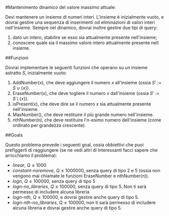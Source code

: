 #Mantenimento dinamico del valore massimo attuale:


Devi mantenere un insieme di numeri interi. L'insieme è inizialmente vuoto,
e dovrai gestire una sequenza di inserimenti od eliminazioni di valori interi nell'insieme.
Sempre nel dinamico, dovrai inoltre gestire due tipi di query:
1. dato un intero, stabilire se esso sia attualmente presente nell'insieme;
2. conoscere quale sia il massimo valore intero attualmente presente nell insieme.


##Funzioni

Dovrai implementare le seguenti funzioni che operano su un insieme astratto $S$, inizialmente vuoto:
1. AddNumber(x), che deve aggiungere il numero $x$ all'insieme (ossia $S' := S \cup \{x\}$).
2. EraseNumber(x), che deve togliere il numero $x$ dall'insieme (ossia $S' := S \setminus \{x\}$).
3. isPresent(x), che deve dire se il numero $x$ sia attualmente presente nell'insieme.
4. MaxNumber(), che deve restituire il più grande numero nell'insieme.
5. nthNumber(n), che deve restituire l'$n$-esimo numero dell'insieme (come ordinato per grandezza crescente).

##Goals

Questo problema prevede i seguenti goal, ossia obbiettivi che puoi prefiggerti di raggiungere
(se ne vedi altri di interessanti facci sapere che arricchiamo il problema):
- *linear*, $Q \leq 1000$
- *constant-noremove*, $Q \leq 1000000$, senza query di tipo 2 e 5 (ossia non vengono mai chiamate le funzioni EraseNumber e nthNumber(n)).
- *logn*, $Q \leq 100000$, senza query di tipo 5
- *logn-no_libraries*, $Q \leq 100000$, senza query di tipo 5. Non ti sarà permesso di includere alcuna libreria
- *logn-nth*, $Q \leq 100000$, e dovrai gestire anche query di tipo 5.
- *logn-nth-no_libraries*, $Q \leq 100000$, non ti sarà permesso di includere alcuna libreria e dovrai gestire anche query di tipo 5.
